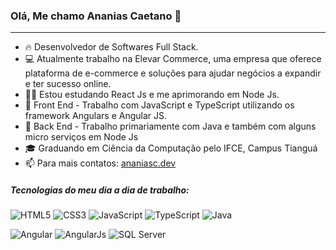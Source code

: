 ### Olá, Me chamo Ananias Caetano 👋

---

- 🔥 Desenvolvedor de Softwares Full Stack.
- 💻 Atualmente trabalho na Elevar Commerce, uma empresa que oferece plataforma de e-commerce e soluções para ajudar negócios a expandir e ter sucesso online.
- 👨‍💻 Estou estudando React Js e me aprimorando em Node Js.
- 💬 Front End - Trabalho com JavaScript e TypeScript utilizando os framework Angulars e Angular JS.
- :muscle: Back End - Trabalho primariamente com Java e também com alguns micro serviços em Node Js
- 🎓 Graduando em Ciência da Computação pelo IFCE, Campus Tianguá
- 📫 Para mais contatos: [ananiasc.dev](https://ananiasc.dev)

##### Tecnologias do meu dia a dia de trabalho:

![HTML5](https://img.shields.io/badge/HTML5-E34F26?style=for-the-badge&logo=html5&logoColor=white) ![CSS3](https://img.shields.io/badge/CSS3-1572B6?style=for-the-badge&logo=css3&logoColor=white) ![JavaScript](https://img.shields.io/badge/JavaScript-323330?style=for-the-badge&logo=javascript&logoColor=F7DF1E) ![TypeScript](https://img.shields.io/badge/TypeScript-007ACC?style=for-the-badge&logo=typescript&logoColor=white) ![Java](https://img.shields.io/badge/Java-ED8B00?style=for-the-badge&logo=java&logoColor=white)

![Angular](https://img.shields.io/badge/Angular-DD0031?style=for-the-badge&logo=angular&logoColor=white) ![AngularJs](https://img.shields.io/badge/AngularJS-E23237?style=for-the-badge&logo=angularjs&logoColor=white) ![SQL Server](https://img.shields.io/badge/Microsoft%20SQL%20Server-CC2927?style=for-the-badge&logo=microsoft%20sql%20server&logoColor=white)
